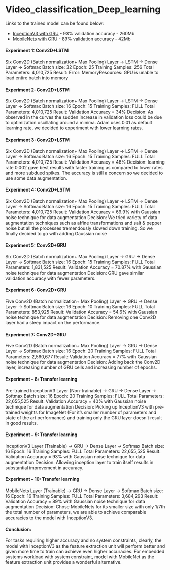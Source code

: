 # Video_classification_Deep_learning

Links to the trained model can be found below:
- [InceptionV3 with GRU](https://drive.google.com/open?id=1Z7Jd-DGfkLr9ZOkNOqbjKBGXD0k_uOWn) - 93% validation accuracy - 260Mb
- [MobileNets with GRU](https://drive.google.com/open?id=1MPBCbcfBKjDg2-IC2LdVLO6G0JEHEX4v) - 89% validation accuracy - 42Mb

#### Experiment 1: Conv2D+LSTM 
Six Conv2D (Batch normalization+ Max Pooling) Layer -> LSTM -> Dense Layer -> Softmax
Batch size:  32 Epoch: 25 Training Samples: 256 Total Parameters: 4,010,725
Result: Error: MemoryResources: GPU is unable to load entire batch into memory

#### Experiment 2: Conv2D+LSTM 
Six Conv2D (Batch normalization+ Max Pooling) Layer -> LSTM -> Dense Layer -> Softmax
Batch size:  16 Epoch: 15 Training Samples: FULL Total Parameters: 4,010,725
Result: Validation Accuracy = 34%
Decision: As observed in the curves the sudden increase in validation loss could be due to optimization oscillating around a minima. Adam uses 0.01 as default learning rate, we decided to experiment with lower learning rates.
 
#### Experiment 3: Conv2D+LSTM 
Six Conv2D (Batch normalization+ Max Pooling) Layer -> LSTM -> Dense Layer -> Softmax
Batch size:  16 Epoch: 15 Training Samples: FULL Total Parameters: 4,010,725
Result: Validation Accuracy = 46%
Decision: learning rate 0.002 gave best results with faster training as compared to lower rates and more subdued spikes. The accuracy is still a concern so we decided to use some data augmentation.

#### Experiment 4: Conv2D+LSTM 
Six Conv2D (Batch normalization+ Max Pooling) Layer -> LSTM -> Dense Layer -> Softmax
Batch size:  16 Epoch: 15 Training Samples: FULL Total Parameters: 4,010,725
Result: Validation Accuracy = 69.9% with Gaussian noise technique for data augmentation
Decision: We tried variety of data augmentation techniques such as affine transformations and salt & pepper noise but all the processes tremendously slowed down training. So we finally decided to go with adding Gaussian noise  

#### Experiment 5: Conv2D+GRU
Six Conv2D (Batch normalization+ Max Pooling) Layer -> GRU -> Dense Layer -> Softmax
Batch size:  16 Epoch: 15 Training Samples: FULL Total Parameters: 1,831,525
Result: Validation Accuracy = 70.87% with Gaussian noise technique for data augmentation
Decision: GRU gave similar validation accuracy with fewer parameters. 
 
#### Experiment 6: Conv2D+GRU
Five Conv2D (Batch normalization+ Max Pooling) Layer -> GRU -> Dense Layer -> Softmax
Batch size:  16 Epoch: 10 Training Samples: FULL Total Parameters: 853,925
Result: Validation Accuracy = 54.6% with Gaussian noise technique for data augmentation
Decision: Removing one Conv2D layer had a steep impact on the performance. 
 
#### Experiment 7: Conv2D+GRU
Five Conv2D (Batch normalization+ Max Pooling) Layer -> GRU -> Dense Layer -> Softmax
Batch size:  16 Epoch: 20 Training Samples: FULL Total Parameters: 2,560,677
Result: Validation Accuracy = 77% with Gaussian noise technique for data augmentation
Decision: Adding back the Conv2D layer, increasing number of GRU cells and increasing number of epochs. 
 
#### Experiment – 8: Transfer learning
Pre-trained InceptionV3 Layer (Non-trainable) -> GRU -> Dense Layer -> Softmax
Batch size:  16 Epoch: 20 Training Samples: FULL Total Parameters: 22,655,525
Result: Validation Accuracy = 40% with Gaussian noise technique for data augmentation
Decision: Picking up InceptionV3 with pre-trained weights for ImageNet (For it’s smaller number of parameters and state of the art performance) and training only the GRU layer doesn’t result in good results. 
 
#### Experiment – 9: Transfer learning
InceptionV3 Layer (Trainable) -> GRU -> Dense Layer -> Softmax
Batch size:  16 Epoch: 16 Training Samples: FULL Total Parameters: 22,655,525
Result: Validation Accuracy = 93% with Gaussian noise technique for data augmentation
Decision: Allowing inception layer to train itself results in substantial improvement in accuracy.
 
#### Experiment – 10: Transfer learning
MobileNets Layer (Trainable) -> GRU -> Dense Layer -> Softmax
Batch size:  16 Epoch: 16 Training Samples: FULL Total Parameters: 3,684,293
Result: Validation Accuracy = 89% with Gaussian noise technique for data augmentation
Decision: Chose MobileNets for its smaller size with only 1/7th the total number of parameters, we are able to achieve comparable accuracies to the model with InceptionV3.
 
#### Conclusion:
For tasks requiring higher accuracy and no system constraints, clearly, the model with InceptionV3 as the feature extraction unit will perform better and given more time to train can achieve even higher accuracies. 
For embedded systems workload with system constraint, model with MobileNet as the feature extraction unit provides a wonderful alternative. 

